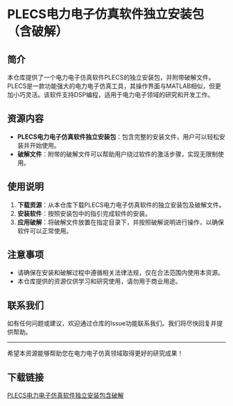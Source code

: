 # PLECS电力电子仿真软件独立安装包（含破解）

## 简介

本仓库提供了一个电力电子仿真软件PLECS的独立安装包，并附带破解文件。PLECS是一款功能强大的电力电子仿真工具，其操作界面与MATLAB相似，但更加小巧灵活。该软件支持DSP编程，适用于电力电子领域的研究和开发工作。

## 资源内容

- **PLECS电力电子仿真软件独立安装包**：包含完整的安装文件，用户可以轻松安装并开始使用。
- **破解文件**：附带的破解文件可以帮助用户绕过软件的激活步骤，实现无限制使用。

## 使用说明

1. **下载资源**：从本仓库下载PLECS电力电子仿真软件的独立安装包及破解文件。
2. **安装软件**：按照安装包中的指引完成软件的安装。
3. **应用破解**：将破解文件放置在指定目录下，并按照破解说明进行操作，以确保软件可以正常使用。

## 注意事项

- 请确保在安装和破解过程中遵循相关法律法规，仅在合法范围内使用本资源。
- 本仓库提供的资源仅供学习和研究使用，请勿用于商业用途。

## 联系我们

如有任何问题或建议，欢迎通过仓库的Issue功能联系我们。我们将尽快回复并提供帮助。

---

希望本资源能够帮助您在电力电子仿真领域取得更好的研究成果！

## 下载链接

[PLECS电力电子仿真软件独立安装包含破解](https://pan.quark.cn/s/0842e34abf5b)